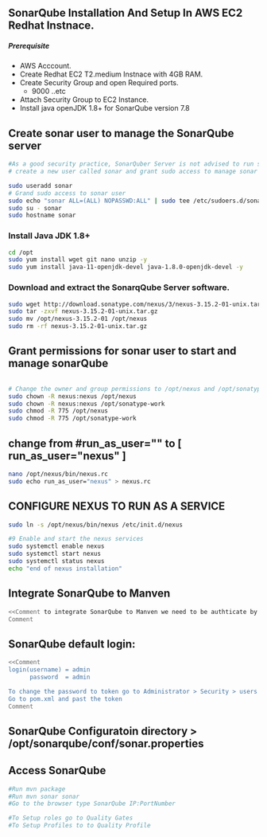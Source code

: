 ## SonarQube Installation And Setup In AWS EC2 Redhat Instnace.
##### Prerequisite
+ AWS Acccount.
+ Create Redhat EC2 T2.medium Instnace with 4GB RAM.
+ Create Security Group and open Required ports.
   + 9000 ..etc
+ Attach Security Group to EC2 Instance.
+ Install java openJDK 1.8+ for SonarQube version 7.8

## Create sonar user to manage the SonarQube server
```sh
#As a good security practice, SonarQuber Server is not advised to run sonar service as a root user, 
# create a new user called sonar and grant sudo access to manage sonar services as follows

sudo useradd sonar
# Grand sudo access to sonar user
sudo echo "sonar ALL=(ALL) NOPASSWD:ALL" | sudo tee /etc/sudoers.d/sonar
sudo su - sonar
sudo hostname sonar

```

### Install Java JDK 1.8+

``` sh
cd /opt
sudo yum install wget git nano unzip -y
sudo yum install java-11-openjdk-devel java-1.8.0-openjdk-devel -y
```
### Download and extract the SonarqQube Server software.
```sh
sudo wget http://download.sonatype.com/nexus/3/nexus-3.15.2-01-unix.tar.gz 
sudo tar -zxvf nexus-3.15.2-01-unix.tar.gz
sudo mv /opt/nexus-3.15.2-01 /opt/nexus
sudo rm -rf nexus-3.15.2-01-unix.tar.gz
```

## Grant permissions for sonar user to start and manage sonarQube
```sh

# Change the owner and group permissions to /opt/nexus and /opt/sonatype-work directories.
sudo chown -R nexus:nexus /opt/nexus
sudo chown -R nexus:nexus /opt/sonatype-work
sudo chmod -R 775 /opt/nexus
sudo chmod -R 775 /opt/sonatype-work

```
## change from #run_as_user="" to [ run_as_user="nexus" ]
```sh
nano /opt/nexus/bin/nexus.rc
sudo echo run_as_user="nexus" > nexus.rc

```
## CONFIGURE NEXUS TO RUN AS A SERVICE
```sh
sudo ln -s /opt/nexus/bin/nexus /etc/init.d/nexus

#9 Enable and start the nexus services
sudo systemctl enable nexus
sudo systemctl start nexus
sudo systemctl status nexus
echo "end of nexus installation"

```

## Integrate SonarQube to Manven
```sh
<<Comment to integrate SonarQube to Manven we need to be authticate by going MavenServer > project folder > pom.xml > properties > change the app address/portNumber and add login details for sonarQube server
Comment
```

## SonarQube default login:
```sh
<<Comment  
login(username) = admin
      password  = admin

To change the password to token go to Administrator > Security > users > tokens > generate , and create new token
Go to pom.xml and past the token
Comment

```
## SonarQube Configuratoin directory > /opt/sonarqube/conf/sonar.properties

## Access SonarQube
```sh
#Run mvn package
#Run mvn sonar sonar
#Go to the browser type SonarQube IP:PortNumber

#To Setup roles go to Quality Gates
#To Setup Profiles to to Quality Profile

```


